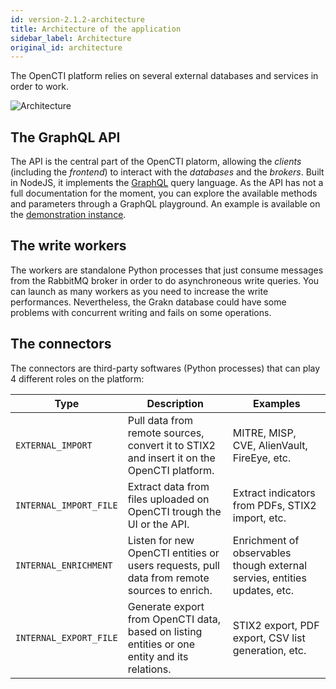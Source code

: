 ```yaml
---
id: version-2.1.2-architecture
title: Architecture of the application
sidebar_label: Architecture
original_id: architecture
---
```


The OpenCTI platform relies on several external databases and services in order to work. 

![Architecture](assets/getting-started/architecture.png "Architecture")

## The GraphQL API

The API is the central part of the OpenCTI platorm, allowing the *clients* (including the *frontend*) to interact with the *databases* and the *brokers*. Built in NodeJS, it implements the [GraphQL](https://graphql.org/) query language. As the API has not a full documentation for the moment, you can explore the available methods and parameters through a GraphQL playground. An example is available on the [demonstration instance](https://demo.opencti.io/graphql).

## The write workers

The workers are standalone Python processes that just consume messages from the RabbitMQ broker in order to do asynchroneous write queries. You can launch as many workers as you need to increase the write performances. Nevertheless, the Grakn database could have some problems with concurrent writing and fails on some operations.

## The connectors

The connectors are third-party softwares (Python processes) that can play 4 different roles on the platform:

| Type                    | Description                                                                                  | Examples                                                                      | 
| ----------------------- |----------------------------------------------------------------------------------------------| ------------------------------------------------------------------------------|
| `EXTERNAL_IMPORT`       | Pull data from remote sources, convert it to STIX2 and insert it on the OpenCTI platform.    | MITRE, MISP, CVE, AlienVault, FireEye, etc.                                   |
| `INTERNAL_IMPORT_FILE`  | Extract data from files uploaded on OpenCTI trough the UI or the API.                        | Extract indicators from PDFs, STIX2 import, etc.                              |
| `INTERNAL_ENRICHMENT`   | Listen for new OpenCTI entities or users requests, pull data from remote sources to enrich.  | Enrichment of observables though external servies, entities updates, etc.     |
| `INTERNAL_EXPORT_FILE`  | Generate export from OpenCTI data, based on listing entities or one entity and its relations.| STIX2 export, PDF export, CSV list generation, etc.                           |
